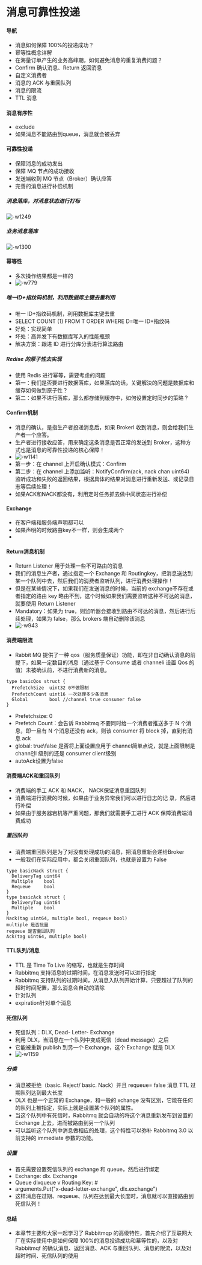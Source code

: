 # 消息可靠性投递

#### 导航
* 消息如何保障 100%的投递成功？
* 幂等性概念详解
* 在海量订单产生的业务高峰期，如何避免消息的重复消费问题？
* Confirm 确认消息、Return 返回消息
* 自定义消费者
* 消息的 ACK 与重回队列
* 消息的限流
* TTL 消息

#### 消息有序性
* exclude
* 如果消息不能路由到queue，消息就会被丢弃

#### 可靠性投递
* 保障消息的成功发出
* 保障 MQ 节点的成功接收
* 发送端收到 MQ 节点（Broker）确认应答
* 完善的消息进行补偿机制

##### 消息落库，对消息状态进行打标
![-w1249](media/15687637976768/15687639498887.jpg)

##### 业务消息落库
![-w1300](media/15687637976768/15687640188248.jpg)

#### 幂等性
* 多次操作结果都是一样的
* ![-w779](media/15687637976768/15717869014026.jpg)


##### 唯一ID+指纹码机制，利用数据库主键去重利用
* 唯一 ID+指纹码机制，利用数据库主键去重
* SELECT COUNT (1) FROM T ORDER WHERE D=唯一 ID+指纹码
* 好处：实现简单
* 坏处：高并发下有数据库写入的性能瓶颈
* 解决方案：跟进 ID 进行分库分表进行算法路由

##### Redise 的原子性去实现
* 使用 Redis 进行幂等，需要考虑的问题
* 第一：我们是否要进行数据落库，如果落库的话，关键解決的问题是数据库和缓存如何做到原子性？
* 第二：如果不进行落库，那么都存储到缓存中，如何设置定时同步的策略？

#### Confirm机制
* 消息的确认，是指生产者投递消息后，如果 Brokerl 收到消息，则会给我们生产者一个应答。
* 生产者进行接收应答，用来确定这条消息是否正常的发送到 Broker，这种方式也是消息的可靠性投递的核心保障！
* ![-w1141](media/15687637976768/15687655634522.jpg)
* 第一步：在 channel 上开启确认模式：Confirm
* 第二步：在 channel 上添加监听：NotifyConfirm(ack, nack chan uint64) 监听成功和失败的返回结果，根据具体的结果对消息进行重新发送、或记录日志等后续处理！
* 如果ACK和NACK都没有，利用定时任务抓去做中间状态进行补偿

#### Exchange
* 在客户端和服务端声明都可以
* 如果声明的时候路由key不一样，则会生成两个
* 

#### Return消息机制
* Return Listener 用于处理一些不可路由的消息
* 我们的消息生产者，通过指定一个 Exchange 和 Routingkey，把消息送达到某一个队列中去，然后我们的消费者监听队列，进行消费处理操作！
* 但是在某些情况下，如果我们在发送消息的时候，当前的 exchange不存在或者指定的路由 key 略由不到，这个时候如果我们需要监听这种不可达的消息，就要使用 Return Listener
* Mandatory：如果为 true，则监听器会接收到路由不可达的消息，然后进行后续处理，如果为 false，那么 brokers 端自动删除该消息
* ![-w943](media/15687637976768/15688492958280.jpg)

#### 消费端限流
* Rabbit MQ 提供了一种 qos（服务质量保证）功能，即在非自动确认消息的前提下，如果一定数目的消息（通过基于 Consume 或者 channeli 设置 Qos 的值）未被确认前，不进行消费新的消息。

```
type basicQos struct {
  PrefetchSize  uint32 0不做限制
  PrefetchCount uint16 一次处理多少条消息
  Global        bool //channel true consumer false
}
```
* Prefetchsize: 0
* Prefetch Count：会告诉 Rabbitmq 不要同时给一个消费者推送多于 N 个消息，即一旦有 N 个消息还没有 ack，则该 consumer 将 block 掉，直到有消息 ack
* global: true\false 是否将上面设置应用于 channel简单点说，就是上面限制是 chann인l 级别的还是 consumer client级别
* autoAck设置为false

#### 消费端ACK和重回队列
* 消费端的手工 ACK 和 NACK， NACK保证消息重回队列
* 消费端进行消费的时候，如果由于业务异常我们可以进行日志的记
录，然后进行补偿
* 如果由于服务器宕机等严重问题，那我们就需要手工进行 ACK 保障消费端消费成功

##### 重回队列
* 消费端重回队列是为了对没有处理成功的消息，把消息重新会递给Broker
* 一般我们在实际应用中，都会关闭重回队列，也就是设置为 False

```
type basicNack struct {
  DeliveryTag uint64
  Multiple    bool
  Requeue     bool
}
type basicAck struct {
  DeliveryTag uint64
  Multiple    bool
}
Nack(tag uint64, multiple bool, requeue bool)
multiple 是否批量
requeue 是否重回队列
Ack(tag uint64, multiple bool)
```
#### TTL队列/消息
* TTL 是 Time To Live 的缩写，也就是生存时间
* Rabbitmq 支持消息的过期时间，在消息发送时可以进行指定
* Rabbitmq 支持队列的过期时间，从消息入队列开始计算，只要超过了队列的超时时间配置，那么消息会自动的清除
* 针对队列
* expiration针对单个消息

#### 死信队列
* 死信队列：DLX, Dead- Letter- Exchange
* 利用 DLX，当消息在一个队列中变成死信（dead message）之后
* 它能被重新 publish 到另一个 Exchange，这个 Exchange 就是 DLX
* ![-w1159](media/15687637976768/15718066699196.jpg)


##### 分类
* 消息被拒绝（basic. Reject/ basic. Nack）并且 requeue= false 消息 TTL 过期队列达到最大长度
* DLX 也是一个正常的 Exchange，和一般的 xchange 没有区別，它能在任何的队列上被指定，实际上就是设置某个队列的属性。
* 当这个队列中有死信时，Rabbitmq 就会自动的将这个消息重新发布到设置的 Exchange 上去，进而被路由到另一个队列
* 可以监听这个队列中消息做相应的处理，这个特性可以弥补 Rabbitmq 3.0 以前支持的 immediate 参数的功能。

##### 设置
* 首先需要设置死信队列的 exchange 和 queue，然后进行绑定
* Exchange: dlx. Exchange
* Queue dlxqueue v Routing Key: #
* arguments.Put("x-dead-letter-exchange", dlx.exchange")
* 这样消息在过期、requeue、队列在达到最大长度时，消息就可以直接路由到死信队列！

#### 总结
* 本章节主要和大家一起学习了 Rabbitmqp 的高级特性，首先介绍了互联网大厂在实际使用中是如何保障 100%的消息投递成功和幕等性的，以及对 Rabbitmqf 的确认消息、返回消息、ACK 与重回队列、消息的限流，以及对超时时间、死信队列的使用
